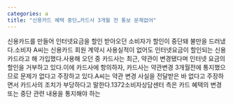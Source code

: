 ```yaml
---
categories: a
title: "신용카드 혜택 중단…카드사 3개월 전 통보 문제없어"
---
```

신용카드를 만들어 인터넷요금을 할인 받아오던 소비자가 할인이 중단돼 불만을 드러냈다.소비자 A씨는 신용카드 회원 계약시 사용실적이 없어도 인터넷요금이 할인되는 신용카드라고 해 가입했다.사용해 오던 중 카드사는 최근, 약관이 변경됐다며 인터넷 요금의 할인을 거부하고 있다.이에 카드사에 항의하자, 카드사는 약관변경 3개월전에 통지했으므로 문제가 없다고 주장하고 있다.A씨는 약관 변경 사실을 전달받은 바 없다고 주장하면서 카드사의 조치가 부당하다고 말한다.1372소비자상담센터 측은 카드 혜택의 변경 또는 중단 관련 내용을 통지해야 하는
